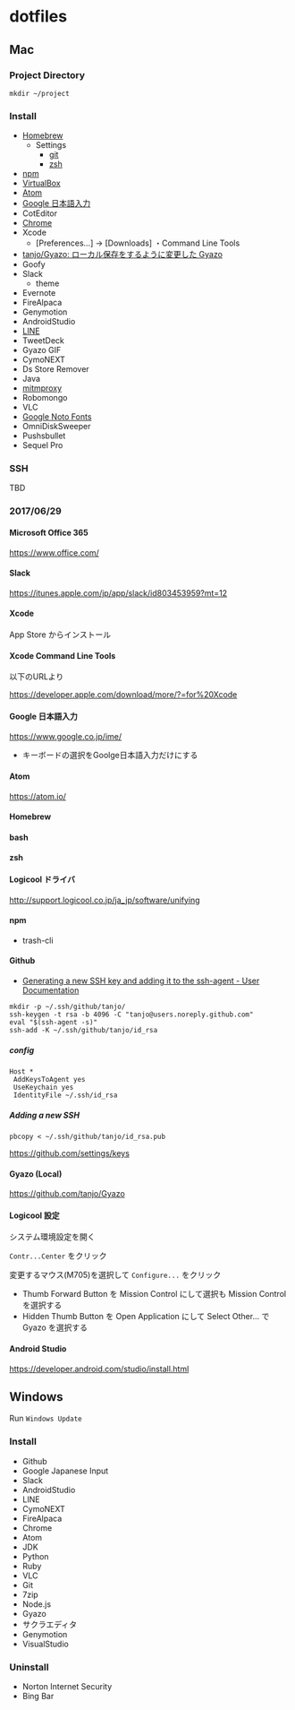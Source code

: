 # dotfiles

## Mac

### Project Directory

```
mkdir ~/project
```

### Install

- [Homebrew](homebrew/README.md)
  - Settings
    - [git](git/README.md)
    - [zsh](zsh/README.md)
- [npm](npm/README.md)
- [VirtualBox](http://www.oracle.com/technetwork/server-storage/virtualbox/downloads/index.html)
- [Atom](https://atom.io/)
- [Google 日本語入力](https://www.google.co.jp/ime/)
- CotEditor
- [Chrome](https://www.google.co.jp/chrome/)
- Xcode
  - [Preferences...] -> [Downloads] ・Command Line Tools
- [tanjo/Gyazo: ローカル保存をするように変更した Gyazo](https://github.com/tanjo/Gyazo)
- Goofy
- Slack
  - theme
- Evernote
- FireAlpaca
- Genymotion
- AndroidStudio
- [LINE](http://line.me/ja/download)
- TweetDeck
- Gyazo GIF
- CymoNEXT
- Ds Store Remover
- Java
- [mitmproxy](https://mitmproxy.org/)
- Robomongo
- VLC
- [Google Noto Fonts](http://www.google.com/get/noto/)
- OmniDiskSweeper
- Pushsbullet
- Sequel Pro

### SSH

TBD

### 2017/06/29

#### Microsoft Office 365

https://www.office.com/

#### Slack

https://itunes.apple.com/jp/app/slack/id803453959?mt=12

#### Xcode

App Store からインストール

#### Xcode Command Line Tools

以下のURLより

https://developer.apple.com/download/more/?=for%20Xcode

#### Google 日本語入力

https://www.google.co.jp/ime/

- キーボードの選択をGoolge日本語入力だけにする

#### Atom

https://atom.io/

#### Homebrew

#### bash

#### zsh

#### Logicool ドライバ

http://support.logicool.co.jp/ja_jp/software/unifying

#### npm

- trash-cli

#### Github

- [Generating a new SSH key and adding it to the ssh\-agent \- User Documentation](https://help.github.com/articles/generating-a-new-ssh-key-and-adding-it-to-the-ssh-agent/)

```
mkdir -p ~/.ssh/github/tanjo/
ssh-keygen -t rsa -b 4096 -C "tanjo@users.noreply.github.com"
eval "$(ssh-agent -s)"
ssh-add -K ~/.ssh/github/tanjo/id_rsa
```

##### config

```
Host *
 AddKeysToAgent yes
 UseKeychain yes
 IdentityFile ~/.ssh/id_rsa
```

##### Adding a new SSH

```
pbcopy < ~/.ssh/github/tanjo/id_rsa.pub
```

https://github.com/settings/keys

#### Gyazo (Local)

https://github.com/tanjo/Gyazo

#### Logicool 設定

システム環境設定を開く

`Contr...Center` をクリック

変更するマウス(M705)を選択して `Configure...` をクリック

- Thumb Forward Button を Mission Control にして選択も Mission Control を選択する
- Hidden Thumb Button を Open Application にして Select Other... で Gyazo を選択する

#### Android Studio

https://developer.android.com/studio/install.html

## Windows

Run `Windows Update`

### Install

- Github
- Google Japanese Input
- Slack
- AndroidStudio
- LINE
- CymoNEXT
- FireAlpaca
- Chrome
- Atom
- JDK
- Python
- Ruby
- VLC
- Git
- 7zip
- Node.js
- Gyazo
- サクラエディタ
- Genymotion
- VisualStudio

### Uninstall

- Norton Internet Security
- Bing Bar
